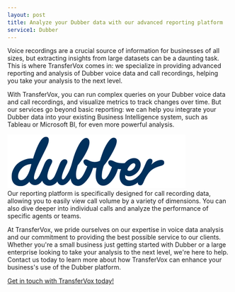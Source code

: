 ```yaml
---
layout: post
title: Analyze your Dubber data with our advanced reporting platform
service1: Dubber
---
```


Voice recordings are a crucial source of information for businesses of all sizes, but extracting insights from large datasets can be a daunting task. This is where TransferVox comes in: we specialize in providing advanced reporting and analysis of Dubber voice data and call recordings, helping you take your analysis to the next level.

With TransferVox, you can run complex queries on your Dubber voice data and call recordings, and visualize metrics to track changes over time. But our services go beyond basic reporting: we can help you integrate your Dubber data into your existing Business Intelligence system, such as Tableau or Microsoft BI, for even more powerful analysis.
<div class="ps-md-4 mb-4 bg-light p-5 shadow-sm rounded text-center">
	<img src="/assets/images/logos/dubber.svg" class="img-thumbail rounded-3" />
</div>
Our reporting platform is specifically designed for call recording data, allowing you to easily view call volume by a variety of dimensions. You can also dive deeper into individual calls and analyze the performance of specific agents or teams.

At TransferVox, we pride ourselves on our expertise in voice data analysis and our commitment to providing the best possible service to our clients. Whether you're a small business just getting started with Dubber or a large enterprise looking to take your analysis to the next level, we're here to help. Contact us today to learn more about how TransferVox can enhance your business's use of the Dubber platform.

<a href="https://transfervox.com/request-demo/" class="btn btn-outline-dark">Get in touch with TransferVox today!</a>